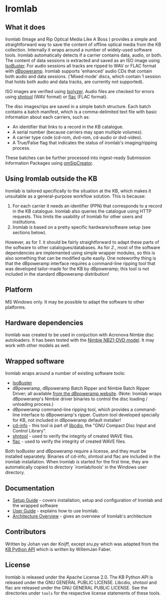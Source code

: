 # Iromlab

## What it does

Iromlab (Image and Rip Optical Media Like A Boss ) provides a simple and straightforward way to save the content of offline optical media from the KB collection. Internally it wraps around a number of widely-used software tools. Iromlab automatically detects if a carrier contains data, audio, or both. The content of data sessions is extracted and saved as an ISO image using [IsoBuster](https://www.isobuster.com/). For audio sessions all tracks are ripped to WAV or FLAC format with [dBpoweramp](https://www.dbpoweramp.com/). Iromlab supports 'enhanced' audio CDs that contain both audio and data sessions. ('Mixed mode' discs, which contain 1 session that holds both audio and data tracks, are currently not supported).

ISO images are verified using [Isolyzer](https://github.com/KBNLresearch/isolyzer). Audio files are checked for errors using [shntool](http://www.etree.org/shnutils/shntool/) (WAV format) or [flac](https://xiph.org/flac/) (FLAC format).

The disc images/rips are saved in a simple batch structure. Each batch contains a batch manifest, which is a comma-delimited text file with basic information about each carriers, such as:

- An identifier that links to a record in the KB catalogue.
- A serial number (because carriers may span multiple volumes).
- A carrier type code (cd-rom, dvd-rom, cd-audio or dvd-video).
- A True/False flag that indicates the status of iromlab's imaging/ripping process.

These batches can be further processed into ingest-ready Submission Information Packages using [omSipCreator](https://github.com/KBNLresearch/omSipCreator).

## Using Iromlab outside the KB

Iromlab is tailored specifically to the situation at the KB, which makes it unsuitable as a general-purpose workflow solution. This is because:

1. For each carrier it needs an identifier (PPN) that corresponds to a record in the KB catalogue. Iromlab also queries the catalogue using HTTP requests. This limits the usability of Iromlab for other users and institutions. 
2. Iromlab is based on a pretty specific hardware/software setup (see sections below). 

However, as for *1.* it should be fairly straightforward to adapt these parts of the software to other catalogues/databases. As for *2.*, most of the software dependencies are implemented using simple wrapper modules, so this is also something that can be modified quite easily. One noteworthy thing is that the dBpoweramp interface requires a command-line ripping tool that was developed tailor-made for the KB by dBpoweramp; this tool is not included in the standard dBpoweramp distribution!

## Platform

MS Windows only. It may be possible to adapt the software to other platforms.

## Hardware dependencies

Iromlab was created to be used in conjuction with Acronova Nimbie disc autoloaders. It has been tested with the [Nimbie NB21-DVD model](http://www.acronova.com/product/auto-blu-ray-duplicator-publisher-ripper-nimbie-usb-nb21/9/review.html). It may work with other models as well.

## Wrapped software

Iromlab wraps around a number of existing software tools:

* [IsoBuster](https://www.isobuster.com/)
* dBpoweramp, dBpoweramp Batch Ripper and Nimbie Batch Ripper Driver; all available [from the dBpoweramp website](https://www.dbpoweramp.com/batch-ripper.htm). (Note: Iromlab wraps dBpoweramp's Nimbie driver binaries to control the disc loading / unloading process.)
* dBpoweramp command-line ripping tool, which provides a command-line interface to dBpoweramp's ripper. Custom tool developed specially for KB, not included in dBpoweramp default installer!
* [cd-info](https://linux.die.net/man/1/cd-info) - this tool is part of [libcdio](https://www.gnu.org/software/libcdio/),  the "GNU Compact Disc Input and Control Library".
* [shntool](http://www.etree.org/shnutils/shntool/) - used to verify the integrity of created WAVE files.
* [flac](https://xiph.org/flac/) - used to verify the integrity of created WAVE files.

Both IsoBuster and dBpoweramp require a license, and they must be installed separately. Binaries of cd-info, shntool and flac are included in the iromlab installation. When Iromlab is started for the first time, they are automatically copied to directory `iromlab/tools' in the Windows user directory.

## Documentation

* [Setup Guide](./doc/setupGuide.md) - covers installation, setup and configuration of Iromlab and the wrapped software
* [User Guide](./doc/userGuide.md) - explains how to use Iromlab.
* [Architecture Overview](./doc/architectureOverview.md) - gives an overview of Iromlab's architecture

## Contributors

Written by Johan van der Knijff, except *sru.py* which was adapted from the [KB Python API](https://github.com/KBNLresearch/KB-python-API) which is written by WillemJan Faber. 

## License

Iromlab is released under the  Apache License 2.0. The KB Python API is released under the GNU GENERAL PUBLIC LICENSE. Libcdio, shntool and flac are released under the GNU GENERAL PUBLIC LICENSE. See the directories under `tools` for the respective license statements of these tools.

